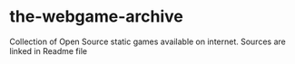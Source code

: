# the-webgame-archive
Collection of Open Source static games available on internet. Sources are linked in Readme file 
